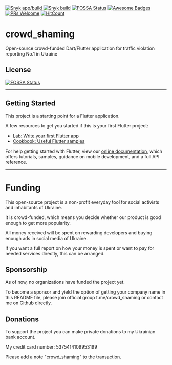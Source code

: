 [![Snyk app/build](https://snyk.io//test/github/mykelangelo/crowd_shaming/badge.svg?targetFile=android/app/build.gradle)](https://snyk.io//test/github/mykelangelo/crowd_shaming?targetFile=android/app/build.gradle)
[![Snyk build](https://snyk.io//test/github/mykelangelo/crowd_shaming/badge.svg?targetFile=android/build.gradle)](https://snyk.io//test/github/mykelangelo/crowd_shaming?targetFile=android/build.gradle)
[![FOSSA Status](https://app.fossa.io/api/projects/git%2Bgithub.com%2Fmykelangelo%2Fcrowd_shaming.svg?type=shield)](https://app.fossa.io/projects/git%2Bgithub.com%2Fmykelangelo%2Fcrowd_shaming?ref=badge_shield)
[![Awesome Badges](https://img.shields.io/badge/badges-awesome-violet.svg)](https://github.com/Naereen/badges)
[![PRs Welcome](https://img.shields.io/badge/PRs-welcome-goldenrod.svg?style=shield)](http://makeapullrequest.com) 
[![HitCount](http://hits.dwyl.io/mykelangelo/crowd_shaming.svg)](http://hits.dwyl.io/mykelangelo/crowd_shaming)

# crowd_shaming

Open-source crowd-funded Dart&#x2F;Flutter application for traffic violation reporting No.1 in Ukraine


## License
[![FOSSA Status](https://app.fossa.io/api/projects/git%2Bgithub.com%2Fmykelangelo%2Fcrowd_shaming.svg?type=large)](https://app.fossa.io/projects/git%2Bgithub.com%2Fmykelangelo%2Fcrowd_shaming?ref=badge_large)

---

## Getting Started

This project is a starting point for a Flutter application.

A few resources to get you started if this is your first Flutter project:

- [Lab: Write your first Flutter app](https://flutter.dev/docs/get-started/codelab)
- [Cookbook: Useful Flutter samples](https://flutter.dev/docs/cookbook)

For help getting started with Flutter, view our
[online documentation](https://flutter.dev/docs), which offers tutorials,
samples, guidance on mobile development, and a full API reference.

---

# Funding
 
This open-source project is a non-profit everyday tool for social activists and inhabitants of Ukraine.

It is crowd-funded, which means you decide whether our product is good enough to get more popularity.

All money received will be spent on rewarding developers and buying enough ads in social media of Ukraine.

If you want a full report on how your money is spent or want to pay for needed services directly, this can be arranged.

## Sponsorship

As of now, no organizations have funded the project yet. 

To become a sponsor and yield the option of getting your company name in this README file, please join official group t.me/crowd_shaming or contact me on Github directly.

## Donations

To support the project you can make private donations to my Ukrainian bank account.

My credit card number: 5375414109953199 

Please add a note "crowd_shaming" to the transaction.
